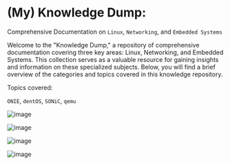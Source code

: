 # (My) Knowledge Dump: 

Comprehensive Documentation on `Linux`, `Networking`, and `Embedded Systems`

Welcome to the "Knowledge Dump," a repository of comprehensive documentation covering three key areas: Linux, Networking, and Embedded Systems. This collection serves as a valuable resource for gaining insights and information on these specialized subjects. Below, you will find a brief overview of the categories and topics covered in this knowledge repository.

Topics covered:

`ONIE`, `dentOS`, `SONiC`, `qemu`

![image](https://github.com/deep5050/knowledge-dump/assets/27947066/806ca1cd-510f-4643-a211-90a9598ad13b) 

![image](https://github.com/deep5050/knowledge-dump/assets/27947066/38a28829-359e-4f36-82c3-a3c6a3b30125)

![image](https://github.com/deep5050/knowledge-dump/assets/27947066/ee57321e-a971-48e5-9c90-eebfc708e96c)

![image](https://github.com/deep5050/knowledge-dump/assets/27947066/012ec9dd-d5a3-42be-b378-d1b2601a2d94)

